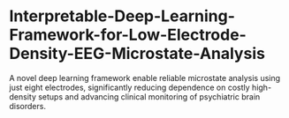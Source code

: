 # Interpretable-Deep-Learning-Framework-for-Low-Electrode-Density-EEG-Microstate-Analysis
A novel deep learning framework enable reliable microstate analysis using just eight electrodes, significantly reducing dependence on costly high-density setups and advancing clinical monitoring of psychiatric brain disorders.
